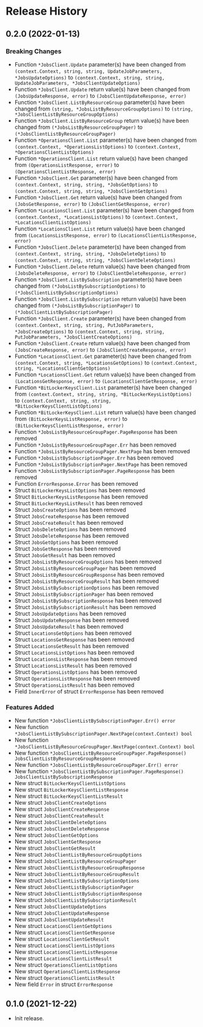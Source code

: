 # Release History

## 0.2.0 (2022-01-13)
### Breaking Changes

- Function `*JobsClient.Update` parameter(s) have been changed from `(context.Context, string, string, UpdateJobParameters, *JobsUpdateOptions)` to `(context.Context, string, string, UpdateJobParameters, *JobsClientUpdateOptions)`
- Function `*JobsClient.Update` return value(s) have been changed from `(JobsUpdateResponse, error)` to `(JobsClientUpdateResponse, error)`
- Function `*JobsClient.ListByResourceGroup` parameter(s) have been changed from `(string, *JobsListByResourceGroupOptions)` to `(string, *JobsClientListByResourceGroupOptions)`
- Function `*JobsClient.ListByResourceGroup` return value(s) have been changed from `(*JobsListByResourceGroupPager)` to `(*JobsClientListByResourceGroupPager)`
- Function `*OperationsClient.List` parameter(s) have been changed from `(context.Context, *OperationsListOptions)` to `(context.Context, *OperationsClientListOptions)`
- Function `*OperationsClient.List` return value(s) have been changed from `(OperationsListResponse, error)` to `(OperationsClientListResponse, error)`
- Function `*JobsClient.Get` parameter(s) have been changed from `(context.Context, string, string, *JobsGetOptions)` to `(context.Context, string, string, *JobsClientGetOptions)`
- Function `*JobsClient.Get` return value(s) have been changed from `(JobsGetResponse, error)` to `(JobsClientGetResponse, error)`
- Function `*LocationsClient.List` parameter(s) have been changed from `(context.Context, *LocationsListOptions)` to `(context.Context, *LocationsClientListOptions)`
- Function `*LocationsClient.List` return value(s) have been changed from `(LocationsListResponse, error)` to `(LocationsClientListResponse, error)`
- Function `*JobsClient.Delete` parameter(s) have been changed from `(context.Context, string, string, *JobsDeleteOptions)` to `(context.Context, string, string, *JobsClientDeleteOptions)`
- Function `*JobsClient.Delete` return value(s) have been changed from `(JobsDeleteResponse, error)` to `(JobsClientDeleteResponse, error)`
- Function `*JobsClient.ListBySubscription` parameter(s) have been changed from `(*JobsListBySubscriptionOptions)` to `(*JobsClientListBySubscriptionOptions)`
- Function `*JobsClient.ListBySubscription` return value(s) have been changed from `(*JobsListBySubscriptionPager)` to `(*JobsClientListBySubscriptionPager)`
- Function `*JobsClient.Create` parameter(s) have been changed from `(context.Context, string, string, PutJobParameters, *JobsCreateOptions)` to `(context.Context, string, string, PutJobParameters, *JobsClientCreateOptions)`
- Function `*JobsClient.Create` return value(s) have been changed from `(JobsCreateResponse, error)` to `(JobsClientCreateResponse, error)`
- Function `*LocationsClient.Get` parameter(s) have been changed from `(context.Context, string, *LocationsGetOptions)` to `(context.Context, string, *LocationsClientGetOptions)`
- Function `*LocationsClient.Get` return value(s) have been changed from `(LocationsGetResponse, error)` to `(LocationsClientGetResponse, error)`
- Function `*BitLockerKeysClient.List` parameter(s) have been changed from `(context.Context, string, string, *BitLockerKeysListOptions)` to `(context.Context, string, string, *BitLockerKeysClientListOptions)`
- Function `*BitLockerKeysClient.List` return value(s) have been changed from `(BitLockerKeysListResponse, error)` to `(BitLockerKeysClientListResponse, error)`
- Function `*JobsListByResourceGroupPager.PageResponse` has been removed
- Function `*JobsListByResourceGroupPager.Err` has been removed
- Function `*JobsListByResourceGroupPager.NextPage` has been removed
- Function `*JobsListBySubscriptionPager.Err` has been removed
- Function `*JobsListBySubscriptionPager.NextPage` has been removed
- Function `*JobsListBySubscriptionPager.PageResponse` has been removed
- Function `ErrorResponse.Error` has been removed
- Struct `BitLockerKeysListOptions` has been removed
- Struct `BitLockerKeysListResponse` has been removed
- Struct `BitLockerKeysListResult` has been removed
- Struct `JobsCreateOptions` has been removed
- Struct `JobsCreateResponse` has been removed
- Struct `JobsCreateResult` has been removed
- Struct `JobsDeleteOptions` has been removed
- Struct `JobsDeleteResponse` has been removed
- Struct `JobsGetOptions` has been removed
- Struct `JobsGetResponse` has been removed
- Struct `JobsGetResult` has been removed
- Struct `JobsListByResourceGroupOptions` has been removed
- Struct `JobsListByResourceGroupPager` has been removed
- Struct `JobsListByResourceGroupResponse` has been removed
- Struct `JobsListByResourceGroupResult` has been removed
- Struct `JobsListBySubscriptionOptions` has been removed
- Struct `JobsListBySubscriptionPager` has been removed
- Struct `JobsListBySubscriptionResponse` has been removed
- Struct `JobsListBySubscriptionResult` has been removed
- Struct `JobsUpdateOptions` has been removed
- Struct `JobsUpdateResponse` has been removed
- Struct `JobsUpdateResult` has been removed
- Struct `LocationsGetOptions` has been removed
- Struct `LocationsGetResponse` has been removed
- Struct `LocationsGetResult` has been removed
- Struct `LocationsListOptions` has been removed
- Struct `LocationsListResponse` has been removed
- Struct `LocationsListResult` has been removed
- Struct `OperationsListOptions` has been removed
- Struct `OperationsListResponse` has been removed
- Struct `OperationsListResult` has been removed
- Field `InnerError` of struct `ErrorResponse` has been removed

### Features Added

- New function `*JobsClientListBySubscriptionPager.Err() error`
- New function `*JobsClientListBySubscriptionPager.NextPage(context.Context) bool`
- New function `*JobsClientListByResourceGroupPager.NextPage(context.Context) bool`
- New function `*JobsClientListByResourceGroupPager.PageResponse() JobsClientListByResourceGroupResponse`
- New function `*JobsClientListByResourceGroupPager.Err() error`
- New function `*JobsClientListBySubscriptionPager.PageResponse() JobsClientListBySubscriptionResponse`
- New struct `BitLockerKeysClientListOptions`
- New struct `BitLockerKeysClientListResponse`
- New struct `BitLockerKeysClientListResult`
- New struct `JobsClientCreateOptions`
- New struct `JobsClientCreateResponse`
- New struct `JobsClientCreateResult`
- New struct `JobsClientDeleteOptions`
- New struct `JobsClientDeleteResponse`
- New struct `JobsClientGetOptions`
- New struct `JobsClientGetResponse`
- New struct `JobsClientGetResult`
- New struct `JobsClientListByResourceGroupOptions`
- New struct `JobsClientListByResourceGroupPager`
- New struct `JobsClientListByResourceGroupResponse`
- New struct `JobsClientListByResourceGroupResult`
- New struct `JobsClientListBySubscriptionOptions`
- New struct `JobsClientListBySubscriptionPager`
- New struct `JobsClientListBySubscriptionResponse`
- New struct `JobsClientListBySubscriptionResult`
- New struct `JobsClientUpdateOptions`
- New struct `JobsClientUpdateResponse`
- New struct `JobsClientUpdateResult`
- New struct `LocationsClientGetOptions`
- New struct `LocationsClientGetResponse`
- New struct `LocationsClientGetResult`
- New struct `LocationsClientListOptions`
- New struct `LocationsClientListResponse`
- New struct `LocationsClientListResult`
- New struct `OperationsClientListOptions`
- New struct `OperationsClientListResponse`
- New struct `OperationsClientListResult`
- New field `Error` in struct `ErrorResponse`


## 0.1.0 (2021-12-22)

- Init release.
